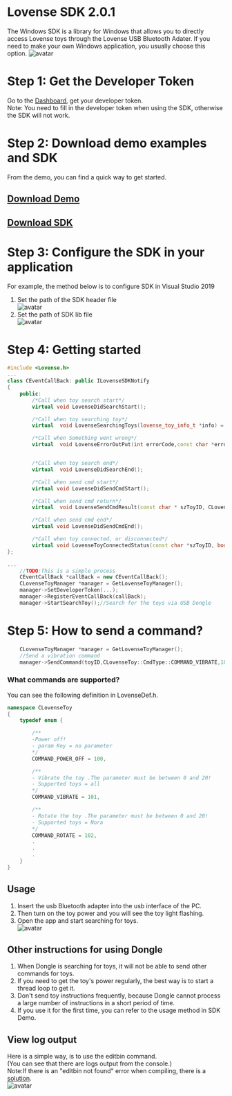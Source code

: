 # Lovense SDK  2.0.1

The Windows SDK is a library for Windows that allows you to directly access Lovense toys through the Lovense USB Bluetooth Adater. If you need to make your own Windows application, you usually choose this option. 
![avatar](https://github.com/caitain/test_SDK/blob/master/LovenseDongle.jpg#pic_center)



# Step 1: Get the Developer Token
Go to the [Dashboard](https://zh.lovense.com/user/developer/info), get your developer token.  
Note: You need to fill in the developer token when using the SDK, otherwise the SDK will not work.

# Step 2: Download demo examples and SDK
From the demo, you can find a quick way to get started.
## [Download Demo](https://test-front.lovense.com/lovense-developer/lovense-win-sdk-2.0.1-rc1.zip)
## [Download SDK](https://test-front.lovense.com/lovense-developer/lovense-win-sdk-2.0.1-rc1.zip)

# Step 3: Configure the SDK in your application
For example, the method below is to configure SDK in Visual Studio 2019  
1. Set the path of the SDK header file   
![avatar](https://github.com/caitain/test_SDK/blob/master/configurehead.png)
2. Set the path of SDK lib file   
![avatar](https://github.com/caitain/test_SDK/blob/master/configurelib.png)

# Step 4: Getting started

```c++
#include <Lovense.h>
...
class CEventCallBack: public ILovenseSDKNotify
{
	public:
		/*Call when toy search start*/
		virtual	void LovenseDidSearchStart();

		/*Call when toy searching toy*/
		virtual  void LovenseSearchingToys(lovense_toy_info_t *info) = 0;

		/*Call when Something went wrong*/
		virtual  void LovenseErrorOutPut(int errorCode,const char *errorMsg) = 0;


		/*Call when toy search end*/
		virtual  void LovenseDidSearchEnd();

		/*Call when send cmd start*/
		virtual	void LovenseDidSendCmdStart();

		/*Call when send cmd return*/
		virtual  void LovenseSendCmdResult(const char * szToyID, CLovenseToy::CmdType cmd,const char *result,CLovenseToy::Error errorCode);

		/*Call when send cmd end*/
		virtual	void LovenseDidSendCmdEnd();

		/*Call when toy connected, or disconnected*/
		virtual void LovenseToyConnectedStatus(const char *szToyID, bool isConnected) ;
};

...
	//TODO:This is a simple process  
	CEventCallBack *callBack = new CEventCallBack();
	CLovenseToyManager *manager = GetLovenseToyManager();
	manager->SetDeveloperToken(...);
	manager->RegisterEventCallBack(callBack);
	manager->StartSearchToy();//Search for the toys via USB Dongle
```

# Step 5: How to send a command?

```c++
	CLovenseToyManager *manager = GetLovenseToyManager();
	//Send a vibration command
	manager->SendCommand(toyID,CLovenseToy::CmdType::COMMAND_VIBRATE,10);

```

### What commands are supported?
You can see the following definition in LovenseDef.h.
```c++
namespace CLovenseToy
{
	typedef enum {

		/**
		-Power off!
		- param Key = no parameter
		*/
		COMMAND_POWER_OFF = 100,

		/**
		- Vibrate the toy .The parameter must be between 0 and 20!
		- Supported toys = all
		*/
		COMMAND_VIBRATE = 101,

		/**
		- Rotate the toy .The parameter must be between 0 and 20!
		- Supported toys = Nora
		*/
		COMMAND_ROTATE = 102,
		.
		.
		.
	}
}
```

## Usage
1. Insert the usb Bluetooth adapter into the usb interface of the PC.
2. Then turn on the toy power and you will see the toy light flashing.
3. Open the app and start searching for toys.  
![avatar](https://github.com/caitain/test_SDK/blob/master/dongle-and-pc.png)

## Other instructions for using Dongle
1. When Dongle is searching for toys, it will not be able to send other commands for toys.
2. If you need to get the toy's power regularly, the best way is to start a thread loop to get it.
3. Don't send toy instructions frequently, because Dongle cannot process a large number of instructions in a short period of time.
4. If you use it for the first time, you can refer to the usage method in SDK Demo.

## View log output
Here is a simple way, is to use the editbin command.  
(You can see that there are logs output from the console.)  
Note:If there is an "editbin not found" error when compiling, there is a [solution](https://stackoverflow.com/questions/57207503/dumpbin-exe-editbin-exe-package-needed-in-visual-studio-2019).  
![avatar](https://github.com/caitain/test_SDK/blob/master/editbin.png)

